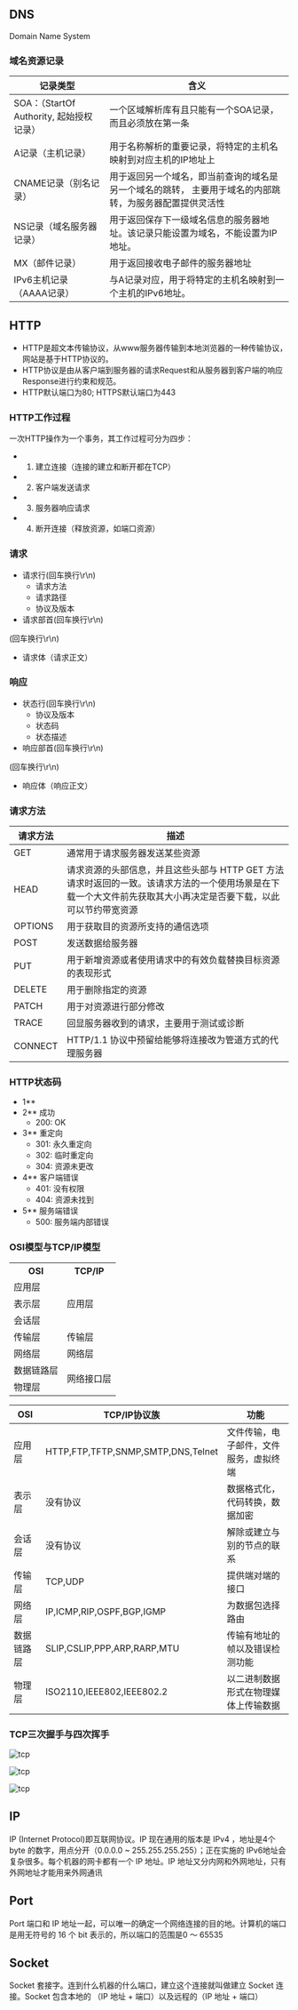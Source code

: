 ## DNS
Domain Name System

### 域名资源记录
记录类型|含义|
-|-
SOA：（StartOf Authority, 起始授权记录）|⼀个区域解析库有且只能有⼀个SOA记录，⽽且必须放在第⼀条
A记录（主机记录）|⽤于名称解析的重要记录，将特定的主机名映射到对应主机的IP地址上
CNAME记录（别名记录）|⽤于返回另⼀个域名，即当前查询的域名是另⼀个域名的跳转， 主要⽤于域名的内部跳转，为服务器配置提供灵活性
NS记录（域名服务器记录）|⽤于返回保存下⼀级域名信息的服务器地址。该记录只能设置为域名，不能设置为IP地址。
MX（邮件记录）|⽤于返回接收电⼦邮件的服务器地址
IPv6主机记录（AAAA记录）|与A记录对应，⽤于将特定的主机名映射到⼀个主机的IPv6地址。


## HTTP
- HTTP是超文本传输协议，从www服务器传输到本地浏览器的一种传输协议，网站是基于HTTP协议的。
- HTTP协议是由从客户端到服务器的请求Request和从服务器到客户端的响应Response进行约束和规范。
- HTTP默认端口为80; HTTPS默认端口为443

### HTTP工作过程
一次HTTP操作为一个事务，其工作过程可分为四步：
- 1. 建立连接（连接的建立和断开都在TCP）
- 2. 客户端发送请求
- 3. 服务器响应请求
- 4. 断开连接（释放资源，如端口资源）

### 请求
- 请求行(回车换行\r\n)
  - 请求方法
  - 请求路径
  - 协议及版本
- 请求部首(回车换行\r\n)

(回车换行\r\n)

- 请求体（请求正文）

### 响应
- 状态行(回车换行\r\n)
  - 协议及版本
  - 状态码
  - 状态描述
- 响应部首(回车换行\r\n)

(回车换行\r\n)

- 响应体（响应正文）

### 请求方法
| 请求方法 | 描述 |
| - | - |
| GET | 通常⽤于请求服务器发送某些资源 |
| HEAD | 请求资源的头部信息，并且这些头部与 HTTP GET ⽅法请求时返回的⼀致。该请求⽅法的⼀个使⽤场景是在下载⼀个⼤⽂件前先获取其⼤⼩再决定是否要下载，以此可以节约带宽资源 |
| OPTIONS | ⽤于获取⽬的资源所⽀持的通信选项 |
| POST | 发送数据给服务器 |
| PUT | ⽤于新增资源或者使⽤请求中的有效负载替换⽬标资源的表现形式 |
| DELETE | ⽤于删除指定的资源 |
| PATCH | ⽤于对资源进⾏部分修改 |
| TRACE | 回显服务器收到的请求，主要⽤于测试或诊断 |
| CONNECT | HTTP/1.1 协议中预留给能够将连接改为管道⽅式的代理服务器 |

### HTTP状态码
- 1**
- 2** 成功
  - 200: OK
- 3** 重定向
  - 301: 永久重定向
  - 302: 临时重定向
  - 304: 资源未更改
- 4** 客户端错误
  - 401: 没有权限
  - 404: 资源未找到
- 5** 服务端错误
  - 500: 服务端内部错误

### OSI模型与TCP/IP模型
<table>
  <tr>
    <th>OSI</th>
    <th>TCP/IP</th>
  </tr>
  <tr>
    <td>应用层</td>
    <td rowspan="3">应用层</td>
  </tr>
  <tr>
    <td>表示层</td>
  </tr>
  <tr>
    <td>会话层</td>
  </tr>
  <tr>
    <td>传输层</td>
    <td>传输层</td>
  </tr>
  <tr>
    <td>网络层</td>
    <td>网络层</td>
  </tr>
  <tr>
    <td>数据链路层</td>
    <td rowspan="2">网络接口层</td>
  </tr>
  <tr>
    <td>物理层</td>
  </tr>
</table>

| OSI | TCP/IP协议族 | 功能 |
| ----- | ------ | - |
| 应用层 | HTTP,FTP,TFTP,SNMP,SMTP,DNS,Telnet | 文件传输，电子邮件，文件服务，虚拟终端 |
| 表示层 | 没有协议 | 数据格式化，代码转换，数据加密 |
| 会话层 | 没有协议 | 解除或建立与别的节点的联系 |
| 传输层 | TCP,UDP | 提供端对端的接口 |
| 网络层 | IP,ICMP,RIP,OSPF,BGP,IGMP | 为数据包选择路由 |
| 数据链路层 | SLIP,CSLIP,PPP,ARP,RARP,MTU | 传输有地址的帧以及错误检测功能 |
| 物理层 | ISO2110,IEEE802,IEEE802.2 | 以二进制数据形式在物理媒体上传输数据 |

### TCP三次握手与四次挥手
![tcp](/tcp_1.jpg)

![tcp](/tcp_2.jpg)

![tcp](/tcp_3.jpg)

## IP
IP (Internet Protocol)即互联网协议。IP 现在通用的版本是 IPv4 ，地址是4个 byte 的数字，用点分开（0.0.0.0 ~ 255.255.255.255）；正在实施的 IPv6地址会复杂很多。每个机器的网卡都有一个 IP 地址。IP 地址又分内网和外网地址，只有外网地址才能用来外网通讯

## Port
Port 端口和 IP 地址一起，可以唯一的确定一个网络连接的目的地。计算机的端口是用无符号的 16 个 bit 表示的，所以端口的范围是0 ～ 65535

## Socket
Socket 套接字。连到什么机器的什么端口，建立这个连接就叫做建立 Socket 连接。Socket 包含本地的 （IP 地址 + 端口）以及远程的（IP 地址 + 端口）
